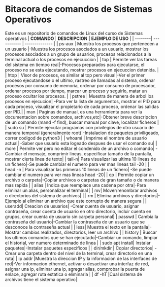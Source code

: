 # Bitacora de comandos de Sistemas Operativos
Este es un repositorio de comandos de Linux del curso de Sistemas operativos
| **COMANDO** | **DESCRIPCION** | **EJEMPLO DE USO** |
| --------| ----------- | -------------- |
| ps-aux | Muestra los procesos que pertenecen a un usuario  |-Muestra los procesos asociados a un usuario, mostrar los procesos asociados a un grupo de usuarios, procesos relacionados a la terminal actual o los procesos en ejecuccion |
| top  | Permite ver las tareas del sistema en tiempo real|-Procesos preparados para ejecutarse, el proceso no se esta ejecutando, mostrar procesos en ejecuccion detenida. |
| htop  |  Visor de procesos, es similar al top pero visual|-Ver el primer proceso ejecutandose o el ultimo, rastreo de llamadas al sistema, ordenar procesos por consumo de memoria, ordenar por consumo de procesador, ordenar procesos por tiempo, marcar un proceso y seguirlo, matar un proceso ocultar los procesos. |
| pstree | Muestra de manera de arbol los procesos en ejecucion| -Para ver la lista de argumentos, mostrar el PID para cada proceso, visualizar el propietario de cada proceso, ordenar las salidas por PID.|
| man | Paginas de manual, es una herramienta para ver la documentacion sobre comandos, archivos,etc|-Obtener breve descripcion de un comando (mand -f find), buscar manual por clave, localizar ficheros |
| sudo su | Permite ejecutar programas con privilegios de otro usuario de manera temporal (generalmente root)|-Instalacion de paquetes priviligeado, correr codigod de python3 |
| whoami | Imprime el nombre de usuario actual| -Saber que usuario esta logeado despues de usar el comando su|
| more | Permite ver pero no editar el condenido de un archivo o comando| -Cambiar el mensaje, comprimir lineas, especificar tamaño de la pantalla, mostrar cierta linea de texto|
| tail-n| Para visualizar las ultima 10 lineas de un fichero|-Se puede cambiar el numero para ver mas lineas tail -20 |
| head -n | Para visualizar las primeras 10 lineas de un fichero| -Se puede cambiar el numero para ver mas lineas head -20|
| cp | Permite copiar un archivo o carpeta|-Copiar archivos o carpetas de gran tamaño o de manera mas rapida |
| alias | Indica que reemplace una cadena por otra|-Para eliminar un alias, personalizar el terminal |
| mv| Mover/renombrar archivos o directorios del sistema de archivos| |
| rm | Elimina archivos y directorios|-Ejemplo al eliminar un archivo que este corrupto de manera segura |
| useradd| Creacion de usuarios| -Crear cuenta de usuario, asignar contraseña, crear cuenta de usuario en otro directorio, incluir cuenta en grupos, crear cuenta de usuario sin carpeta personal|
| passwd | Cambia la contraseña del usuario|-Cambiar la contraseña de un usuario que se desconoce la contraseña actual |
| less| Muestra el texto en la pantalla|-Mostrar cambios realizados, directorios, leer un archivo |
| history | Buscar los ultimos comandos que se han ejecutado|-Cambiar un comando, limpiar el historial, ver numero determinado de linea |
| sudo apt install| Instalar paquetes|-Instalar paquetes especificos |
| dir/mkdir | Copiar directorios| -Crear una carpeta dentro del nivel de la terminal, crear directorio en una ruta|
| ip addr |Muestra la direccion IP y la informacion de las interfaces de red|-Ver informacion ethernet, activar o desactivar una interfaz de red, asignar una ip, eliminar una ip, agregar alias, comprobar la puerta de enlace, agregar ruta estatica o eliminarla |
| df -hT |Cual sistema de archivos tiene el sistema operativo|
